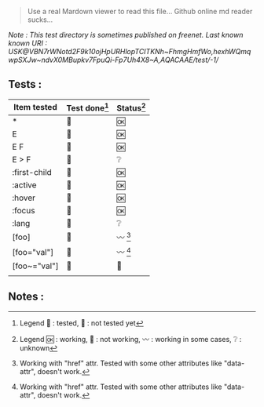 > Use a real Mardown viewer to read this file… Github online md reader sucks...


*Note : This test directory is sometimes published on freenet. Last known known URI : USK@VBN7rWNotd2F9k10ojHpURHlopTCITKNh~FhmgHmfWo,hexhWQmqwpSXJw~ndvX0MBupkv7FpuQi-Fp7Uh4X8~A,AQACAAE/test/-1/* 

## Tests :

| Item tested  | Test done[^1] | Status[^2]     |
| ------------ | ------------- | --------------- |
| *            | :green_heart: | :ok:            |
| E            | :green_heart: | :ok:            |
| E F          | :green_heart: | :ok:            |
| E > F        | :red_circle:  | :grey_question: |
| :first-child | :green_heart: | :ok:            |
| :active      | :green_heart: | :ok:            |
| :hover       | :green_heart: | :ok:            |
| :focus       | :green_heart: | :ok:            |
| :lang        | :red_circle:  | :grey_question: |
| [foo]        | :green_heart: | :wavy_dash: [^3] |
| [foo="val"]        |  :green_heart:  | :wavy_dash: [^3] |
| [foo~="val"]        |  :green_heart: | :no_entry_sign: |
|              |               |                  |

## Notes :

[^1]: Legend  💚 : tested, :red_circle: : not tested yet
[^2]: Legend  :ok: : working, :no_entry_sign: : not working, :wavy_dash: : working in some cases,  ​❔ : unknown​
[^3]: Working with "href" attr. Tested with some other attributes like "data-attr", doesn't work.

